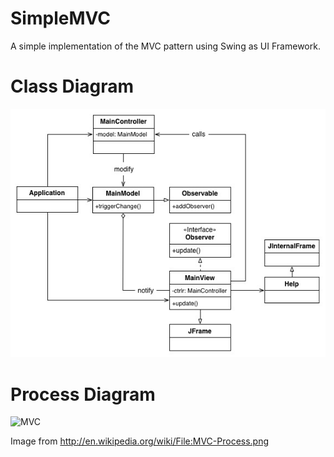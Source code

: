 SimpleMVC
=========

A simple implementation of the MVC pattern using Swing as UI Framework.

Class Diagram
=============

![MVC](doc/UML_Class_Diag.jpg)

Process Diagram
===============

![MVC](http://upload.wikimedia.org/wikipedia/commons/f/fd/MVC-Process.png)

Image from <http://en.wikipedia.org/wiki/File:MVC-Process.png>